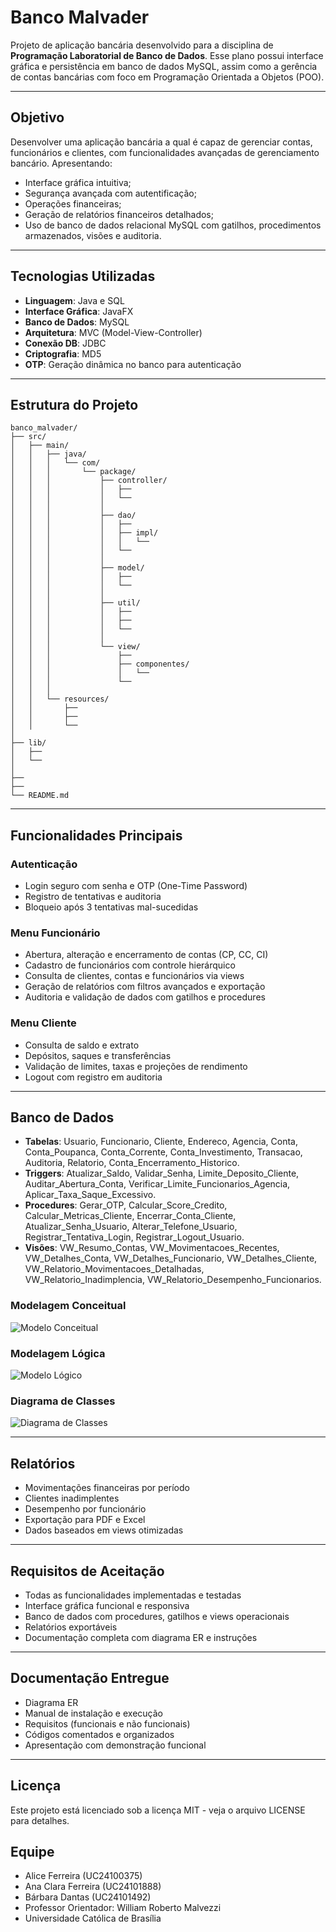 # Banco Malvader

Projeto de aplicação bancária desenvolvido para a disciplina de **Programação Laboratorial de Banco de Dados**. Esse plano possui interface gráfica e persistência em banco de dados MySQL, assim como a gerência de contas bancárias com foco em Programação Orientada a Objetos (POO).

---

## Objetivo

Desenvolver uma aplicação bancária a qual é capaz de gerenciar contas, funcionários e clientes, com funcionalidades avançadas de gerenciamento bancário. Apresentando: 
- Interface gráfica intuitiva; 
- Segurança avançada com autentificação;
- Operações financeiras;
- Geração de relatórios financeiros detalhados;  
- Uso de banco de dados relacional MySQL com gatilhos, procedimentos armazenados, visões e auditoria.

---

## Tecnologias Utilizadas

- **Linguagem**: Java e SQL
- **Interface Gráfica**: JavaFX
- **Banco de Dados**: MySQL
- **Arquitetura**: MVC (Model-View-Controller)
- **Conexão DB**: JDBC
- **Criptografia**: MD5
- **OTP**: Geração dinâmica no banco para autenticação

---

## Estrutura do Projeto

```
banco_malvader/
├── src/
│   ├── main/
│   │   ├── java/
│   │   │   └── com/
│   │   │       └── package/  
│   │   │           ├── controller/
│   │   │           │   ├── 
│   │   │           │   └── 
│   │   │           │
│   │   │           ├── dao/
│   │   │           │   ├── 
│   │   │           │   ├── impl/ 
│   │   │           │   │   └── 
│   │   │           │   └── 
│   │   │           │
│   │   │           ├── model/
│   │   │           │   ├── 
│   │   │           │   └── 
│   │   │           │
│   │   │           ├── util/
│   │   │           │   ├── 
│   │   │           │   ├── 
│   │   │           │   └── 
│   │   │           │
│   │   │           └── view/
│   │   │               ├── 
│   │   │               ├── componentes/ 
│   │   │               │   └── 
│   │   │               └── 
│   │   │
│   │   └── resources/
│   │       ├── 
│   │       ├── 
│   │       └── 
│
├── lib/ 
│   ├── 
│   └── 
│
├── 
├── 
└── README.md 
```

---

## Funcionalidades Principais

### Autenticação
- Login seguro com senha e OTP (One-Time Password)
- Registro de tentativas e auditoria
- Bloqueio após 3 tentativas mal-sucedidas

### Menu Funcionário
- Abertura, alteração e encerramento de contas (CP, CC, CI)
- Cadastro de funcionários com controle hierárquico
- Consulta de clientes, contas e funcionários via views
- Geração de relatórios com filtros avançados e exportação
- Auditoria e validação de dados com gatilhos e procedures

### Menu Cliente
- Consulta de saldo e extrato
- Depósitos, saques e transferências
- Validação de limites, taxas e projeções de rendimento
- Logout com registro em auditoria

---

## Banco de Dados

- **Tabelas**: Usuario, Funcionario, Cliente, Endereco, Agencia, Conta, Conta_Poupanca, Conta_Corrente, Conta_Investimento, Transacao, Auditoria, Relatorio, Conta_Encerramento_Historico.
- **Triggers**: Atualizar_Saldo, Validar_Senha, Limite_Deposito_Cliente, Auditar_Abertura_Conta, Verificar_Limite_Funcionarios_Agencia, Aplicar_Taxa_Saque_Excessivo.
- **Procedures**: Gerar_OTP, Calcular_Score_Credito, Calcular_Metricas_Cliente, Encerrar_Conta_Cliente, Atualizar_Senha_Usuario, Alterar_Telefone_Usuario, Registrar_Tentativa_Login, Registrar_Logout_Usuario.
- **Visões**: VW_Resumo_Contas, VW_Movimentacoes_Recentes, VW_Detalhes_Conta, VW_Detalhes_Funcionario, VW_Detalhes_Cliente, VW_Relatorio_Movimentacoes_Detalhadas, VW_Relatorio_Inadimplencia, VW_Relatorio_Desempenho_Funcionarios.

### Modelagem Conceitual

![Modelo Conceitual](assets/modelagem-conceitual.png)

### Modelagem Lógica

![Modelo Lógico](assets/modelagem-logica.png)

### Diagrama de Classes

![Diagrama de Classes](assets/diagrama-de-classes.png)

---

## Relatórios

- Movimentações financeiras por período
- Clientes inadimplentes
- Desempenho por funcionário
- Exportação para PDF e Excel
- Dados baseados em views otimizadas

---

## Requisitos de Aceitação

- Todas as funcionalidades implementadas e testadas
- Interface gráfica funcional e responsiva
- Banco de dados com procedures, gatilhos e views operacionais
- Relatórios exportáveis
- Documentação completa com diagrama ER e instruções

---

## Documentação Entregue

- Diagrama ER
- Manual de instalação e execução
- Requisitos (funcionais e não funcionais)
- Códigos comentados e organizados
- Apresentação com demonstração funcional

---

## Licença

Este projeto está licenciado sob a licença MIT - veja o arquivo LICENSE para detalhes.

## Equipe

- Alice Ferreira (UC24100375)
- Ana Clara Ferreira (UC24101888)
- Bárbara Dantas (UC24101492)
- Professor Orientador: William Roberto Malvezzi
- Universidade Católica de Brasília    
